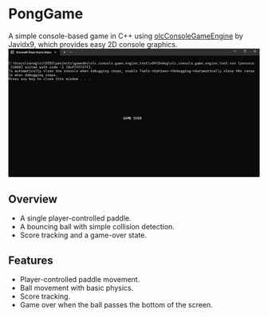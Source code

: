 # PongGame

A simple console-based game in C++ using [olcConsoleGameEngine](https://github.com/OneLoneCoder/Javidx9/blob/master/ConsoleGameEngine/olcConsoleGameEngine.h) by Javidx9, which provides easy 2D console graphics.
![](./demo.gif)
## Overview
* A single player-controlled paddle.
* A bouncing ball with simple collision detection.
* Score tracking and a game-over state.

## Features

* Player-controlled paddle movement.
* Ball movement with basic physics.
* Score tracking.
* Game over when the ball passes the bottom of the screen.






